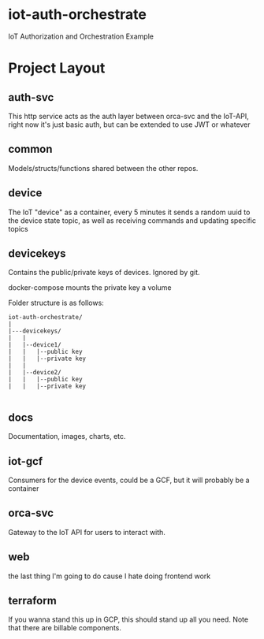# iot-auth-orchestrate
IoT Authorization and Orchestration Example

# Project Layout

## auth-svc
This http service acts as the auth layer between orca-svc and the IoT-API, right now it's just basic auth, but can be extended to use JWT or whatever
## common
Models/structs/functions shared between the other repos.

## device
The IoT "device" as a container, every 5 minutes it sends a random uuid to the device state topic, as well as receiving commands and updating specific topics

## devicekeys
Contains the public/private keys of devices. Ignored by git.

docker-compose mounts the private key a volume

Folder structure is as follows:
```
iot-auth-orchestrate/
|
|---devicekeys/
|   |
|   |--device1/
|   |   |--public key
|   |   |--private key
|   |
|   |--device2/
|   |   |--public key
|   |   |--private key
        
``` 

## docs
Documentation, images, charts, etc.

## iot-gcf
Consumers for the device events, could be a GCF, but it will probably be a container

## orca-svc
Gateway to the IoT API for users to interact with.

## web
the last thing I'm going to do cause I hate doing frontend work

## terraform
If you wanna stand this up in GCP, this should stand up all you need. Note that there are billable components.  

